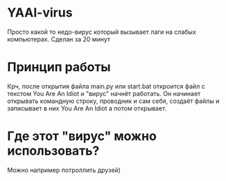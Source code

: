 # YAAI-virus
Просто какой то недо-вирус который вызывает лаги на слабых компьютерах. Сделан за 20 минут

# Принцип работы
Крч, после открытия файла main.py или start.bat откроится файл с текстом You Are An Idiot и "вирус" начнёт работать. Он начинает открывать командную строку, проводник и сам себя, создаёт файлы и записывает в них You Are An Idiot а потом открывает.

# Где этот "вирус" можно использовать?
Можно например потроллить друзей)
